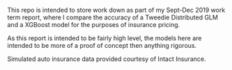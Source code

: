 This repo is intended to store work down as part of my Sept-Dec 2019 work term report, where I compare the accuracy of a Tweedie Distributed GLM and a XGBoost model for the purposes of insurance pricing.

As this report is intended to be fairly high level, the models here are intended to be more of a proof of concept then anything rigorous. 

Simulated auto insurance data provided courtesy of Intact Insurance.
